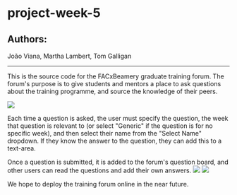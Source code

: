# project-week-5
## Authors: 
João Viana, Martha Lambert, Tom Galligan
___
This is the source code for the FACxBeamery graduate training forum. The forum's purpose is to give students and mentors a place to ask questions about the training programme, and source the knowledge of their peers. 

![](https://i.imgur.com/1b0xm2Z.png)


Each time a question is asked, the user must specify the question, the week that question is relevant to (or select "Generic" if the question is for no specific week), and then select their name from the "Select Name" dropdown. If they know the answer to the question, they can add this to a text-area. 

Once a question is submitted, it is added to the forum's question board, and other users can read the questions and add their own answers. ![](https://i.imgur.com/8d4z50P.png)
![](https://i.imgur.com/Uej8TPz.png)

We hope to deploy the training forum online in the near future. 

